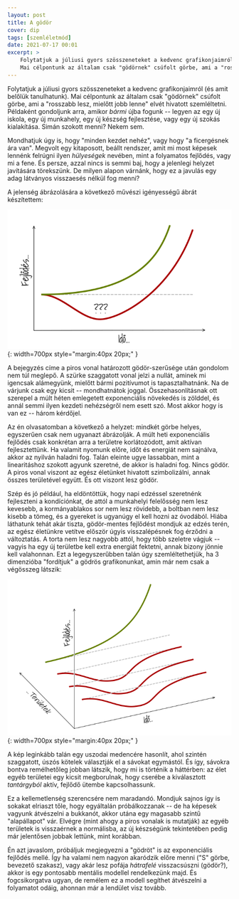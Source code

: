 ```yaml
---
layout: post
title: A gödör
cover: dip
tags: [szemléletmód]
date: 2021-07-17 00:01
excerpt: >
    Folytatjuk a júliusi gyors szösszeneteket a kedvenc grafikonjaimról (és amit belőlük tanulhatunk).
    Mai célpontunk az általam csak "gödörnek" csúfolt görbe, ami a "rosszabb lesz, mielőtt jobb lenne" elvét hivatott szemléltetni.
---
```


Folytatjuk a júliusi gyors szösszeneteket a kedvenc grafikonjaimról (és amit belőlük tanulhatunk).
Mai célpontunk az általam csak "gödörnek" csúfolt görbe, ami a "rosszabb lesz, mielőtt jobb lenne" elvét hivatott szemléltetni.
Példaként gondoljunk arra, amikor *bármi* újba fogunk -- legyen az egy új iskola, egy új munkahely, egy új készség fejlesztése, vagy egy új szokás kialakítása.
Simán szokott menni?
Nekem sem.

Mondhatjuk úgy is, hogy "minden kezdet nehéz", vagy hogy "a ficergésnek ára van".
Megvolt egy kitaposott, beállt rendszer, amit mi most képesek lennénk felrúgni ilyen *hülyeségek* nevében, mint a folyamatos fejlődés, vagy mi a fene.
És persze, azzal nincs is semmi baj, hogy a jelenlegi helyzet javítására törekszünk.
De milyen alapon várnánk, hogy ez a javulás egy adag látványos visszaesés nélkül fog menni?

A jelenség ábrázolására a következő művészi igényességű ábrát készítettem:

![A gödör](/images/original/dip_comparison.png){: width=700px style="margin:40px 20px;" }

A bejegyzés címe a piros vonal határozott gödör-szerűsége után gondolom nem túl meglepő.
A szürke szaggatott vonal jelzi a nullát, aminek mi igencsak alámegyünk, mielőtt bármi pozitívumot is tapasztalhatnánk.
Na de várjunk csak egy kicsit -- mondhatnátok joggal.
Összehasonlításnak ott szerepel a múlt héten emlegetett exponenciális növekedés is zölddel, és annál semmi ilyen kezdeti nehézségről nem esett szó.
Most akkor hogy is van ez -- három kérdőjel.

Az én olvasatomban a következő a helyzet: mindkét görbe helyes, egyszerűen csak nem ugyanazt ábrázolják.
A múlt heti exponenciális fejlődés csak konkrétan arra a területre korlátozódott, amit aktívan fejlesztettünk.
Ha valamit nyomunk előre, időt és energiát nem sajnálva, akkor az nyilván haladni fog.
Talán eleinte ugye lassabban, mint a linearitáshoz szokott agyunk szeretné, de akkor is haladni fog.
Nincs gödör.
A piros vonal viszont az egész életünket hivatott szimbolizálni, annak összes területével együtt.
És ott viszont lesz gödör.

Szép és jó például, ha eldöntöttük, hogy napi edzéssel szeretnénk fejleszteni a kondíciónkat, de attól a munkahelyi felelősség nem lesz kevesebb, a kormányablakos sor nem lesz rövidebb, a boltban nem lesz kisebb a tömeg, és a gyereket is ugyanúgy el kell hozni az óvodából.
Hiába láthatunk tehát akár tiszta, gödör-mentes fejlődést mondjuk az edzés terén, az egész életünkre vetítve először úgyis visszalépésnek fog érződni a változtatás.
A torta nem lesz nagyobb attól, hogy több szeletre vágjuk -- vagyis ha egy új területbe kell extra energiát fektetni, annak bizony jönnie kell valahonnan.
Ezt a legegyszerűbben talán úgy szemléltethetjük, ha 3 dimenzióba "fordítjuk" a gödrös grafikonunkat, amin már nem csak a végösszeg látszik:

![A gödör, 3 dimenzióban](/images/original/dip_3d.png){: width=700px style="margin:40px 20px;" }

A kép leginkább talán egy uszodai medencére hasonlít, ahol szintén szaggatott, úszós kötelek választják el a sávokat egymástól.
És így, sávokra bontva remélhetőleg jobban látszik, hogy mi is történik a háttérben: az élet egyéb területei egy kicsit megborulnak, hogy cserébe a kiválasztott *tantárgyból* aktív, fejlődő ütembe kapcsolhassunk.

Ez a kellemetlenség szerencsére nem maradandó.
Mondjuk sajnos így is sokakat elriaszt tőle, hogy egyáltalán próbálkozzanak -- de ha képesek vagyunk átvészelni a bukkanót, akkor utána egy magasabb szintű "alapállapot" vár.
Elvégre (mint ahogy a piros vonalak is mutatják) az egyéb területek is visszaérnek a normálisba, az új készségünk tekintetében pedig már jelentősen jobbak lettünk, mint korábban.

Én azt javaslom, próbáljuk megjegyezni a "gödröt" is az exponenciális fejlődés mellé.
Így ha valami nem nagyon akaródzik előre menni ("S" görbe, bevezető szakasz), vagy akár lesz pofája *hátrafelé* visszacsúszni (gödör?), akkor is egy pontosabb mentális modellel rendelkezünk majd.
És fogcsikorgatva ugyan, de remélem ez a modell segíthet átvészelni a folyamatot odáig, ahonnan már a lendület visz tovább.
